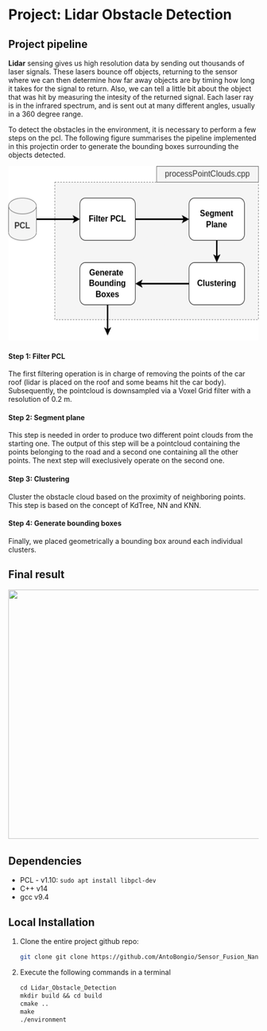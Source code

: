 # Project: Lidar Obstacle Detection

## Project pipeline

**Lidar** sensing gives us high resolution data by sending out thousands of laser signals. These lasers bounce off objects, returning to the sensor where we can then determine how far away objects are by timing how long it takes for the signal to return. Also, we can tell a little bit about the object that was hit by measuring the intesity of the returned signal. Each laser ray is in the infrared spectrum, and is sent out at many different angles, usually in a 360 degree range.

To detect the obstacles in the environment, it is necessary to perform a few steps on the pcl. The following figure summarises the pipeline implemented in this projectin order to generate the bounding boxes surrounding the objects detected.

<img src="media/LIdar_project.png" width="600" height="350" />

#### Step 1: Filter PCL

The first filtering operation is in charge of removing the points of the car roof (lidar is placed on the roof and some beams hit the car body). Subsequently, the pointcloud is downsampled via a Voxel Grid filter with a resolution of 0.2 m.

#### Step 2: Segment plane
This step is needed in order to produce two different point clouds from the starting one. The output of this step will be a pointcloud containing the points belonging to the road and a second one containing all the other points. The next step will execlusively operate on the second one.

#### Step 3: Clustering
Cluster the obstacle cloud based on the proximity of neighboring points. This step is based on the concept of KdTree, NN and KNN.

#### Step 4: Generate bounding boxes
Finally, we placed geometrically a bounding box around each individual clusters. 

## Final result

<img src="media/project_result.gif" width="800" height="500" />

## Dependencies

* PCL - v1.10: ``` sudo apt install libpcl-dev ```
* C++ v14
* gcc v9.4

## Local Installation

1. Clone the entire project github repo:

   ```sh
   git clone git clone https://github.com/AntoBongio/Sensor_Fusion_Nanodegree.git
   ```

2. Execute the following commands in a terminal

   ```shell
   cd Lidar_Obstacle_Detection
   mkdir build && cd build
   cmake ..
   make
   ./environment
   ```
